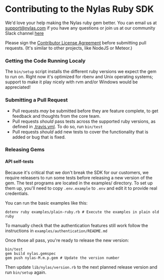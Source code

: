 # Contributing to the Nylas Ruby SDK

We'd love your help making the Nylas ruby gem better. You can email us at [support@nylas.com](mailto:support@nylas.com) if you have any questions or join us at our community Slack channel [here](http://slack-invite.nylas.com)

Please sign the [Contributor License Agreement](https://goo.gl/forms/lKbET6S6iWsGoBbz2) before submitting pull requests. (It's similar to other projects, like NodeJS or Meteor.)

### Getting the Code Running Localy

The `bin/setup` script installs the different ruby versions we expect the gem to run on. Right now it's optimized for rbenv and Unix operating systems; support to make it play nicely with rvm and/or Windows would be appreciated!

### Submitting a Pull Request

* Pull requests *may* be submitted before they are feature complete, to get feedback and thoughts from the core team.
* Pull requests *should* pass tests across the supported ruby versions, as defined in [.travis.yml](./.travis.yml). To do so, run `bin/test`
* Pull requests *should* add new tests to cover the functionality that is added or bug that is fixed.

### Releasing Gems

#### API self-tests

Because it's critical that we don't break the SDK for our customers, we require releasers to run some tests before releasing a new version of the gem. The test programs are located in the examples/ directory. To set up them up, you'll need to copy `.env.example` to `.env` and edit it to provide real credentials.

You can run the basic examples like this:
```shell
dotenv ruby examples/plain-ruby.rb # Execute the examples in plain old ruby
```
To manually check that the authentication features still work follow the instructions in `examples/authentication/README.md`

Once those all pass, you're ready to release the new version:
```
bin/test
gem build nylas.gemspec
gem push nylas-M.m.p.gem # Update the version number
```

Then update `lib/nylas/version.rb` to the next planned release version and run `bin/setup` again.
